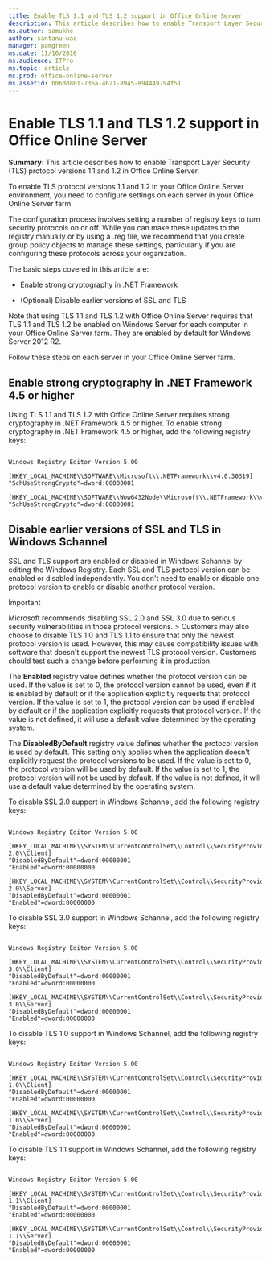 ```yaml
---
title: Enable TLS 1.1 and TLS 1.2 support in Office Online Server
description: This article describes how to enable Transport Layer Security (TLS) protocol versions 1.1 and 1.2 in Office Online Server.
ms.author: samukhe
author: santanu-wac
manager: pamgreen
ms.date: 11/16/2016
ms.audience: ITPro
ms.topic: article
ms.prod: office-online-server
ms.assetid: b06dd801-736a-4621-8945-894449794f51
---
```



# Enable TLS 1.1 and TLS 1.2 support in Office Online Server

 **Summary:** This article describes how to enable Transport Layer Security (TLS) protocol versions 1.1 and 1.2 in Office Online Server.
  
    
    


To enable TLS protocol versions 1.1 and 1.2 in your Office Online Server environment, you need to configure settings on each server in your Office Online Server farm.
  
    
    


The configuration process involves setting a number of registry keys to turn security protocols on or off. While you can make these updates to the registry manually or by using a .reg file, we recommend that you create group policy objects to manage these settings, particularly if you are configuring these protocols across your organization.
  
    
    


The basic steps covered in this article are:
  
    
    


- Enable strong cryptography in .NET Framework
    
  
- (Optional) Disable earlier versions of SSL and TLS
    
  

Note that using TLS 1.1 and TLS 1.2 with Office Online Server requires that TLS 1.1 and TLS 1.2 be enabled on Windows Server for each computer in your Office Online Server farm. They are enabled by default for Windows Server 2012 R2.
  
    
    


Follow these steps on each server in your Office Online Server farm.
  
    
    


## Enable strong cryptography in .NET Framework 4.5 or higher

Using TLS 1.1 and TLS 1.2 with Office Online Server requires strong cryptography in .NET Framework 4.5 or higher. To enable strong cryptography in .NET Framework 4.5 or higher, add the following registry keys:
  
    
    

```

Windows Registry Editor Version 5.00

[HKEY_LOCAL_MACHINE\\SOFTWARE\\Microsoft\\.NETFramework\\v4.0.30319]
"SchUseStrongCrypto"=dword:00000001

[HKEY_LOCAL_MACHINE\\SOFTWARE\\Wow6432Node\\Microsoft\\.NETFramework\\v4.0.30319]
"SchUseStrongCrypto"=dword:00000001

```


## Disable earlier versions of SSL and TLS in Windows Schannel

SSL and TLS support are enabled or disabled in Windows Schannel by editing the Windows Registry. Each SSL and TLS protocol version can be enabled or disabled independently. You don't need to enable or disable one protocol version to enable or disable another protocol version.
  
    
    

> [!IMPORTANT]
> Microsoft recommends disabling SSL 2.0 and SSL 3.0 due to serious security vulnerabilities in those protocol versions. >  Customers may also choose to disable TLS 1.0 and TLS 1.1 to ensure that only the newest protocol version is used. However, this may cause compatibility issues with software that doesn't support the newest TLS protocol version. Customers should test such a change before performing it in production.
  
    
    

The **Enabled** registry value defines whether the protocol version can be used. If the value is set to 0, the protocol version cannot be used, even if it is enabled by default or if the application explicitly requests that protocol version. If the value is set to 1, the protocol version can be used if enabled by default or if the application explicitly requests that protocol version. If the value is not defined, it will use a default value determined by the operating system.
  
    
    
The **DisabledByDefault** registry value defines whether the protocol version is used by default. This setting only applies when the application doesn't explicitly request the protocol versions to be used. If the value is set to 0, the protocol version will be used by default. If the value is set to 1, the protocol version will not be used by default. If the value is not defined, it will use a default value determined by the operating system.
  
    
    
To disable SSL 2.0 support in Windows Schannel, add the following registry keys:
  
    
    



```

Windows Registry Editor Version 5.00

[HKEY_LOCAL_MACHINE\\SYSTEM\\CurrentControlSet\\Control\\SecurityProviders\\SCHANNEL\\Protocols\\SSL 2.0\\Client]
"DisabledByDefault"=dword:00000001
"Enabled"=dword:00000000

[HKEY_LOCAL_MACHINE\\SYSTEM\\CurrentControlSet\\Control\\SecurityProviders\\SCHANNEL\\Protocols\\SSL 2.0\\Server]
"DisabledByDefault"=dword:00000001
"Enabled"=dword:00000000
```

To disable SSL 3.0 support in Windows Schannel, add the following registry keys:
  
    
    



```

Windows Registry Editor Version 5.00

[HKEY_LOCAL_MACHINE\\SYSTEM\\CurrentControlSet\\Control\\SecurityProviders\\SCHANNEL\\Protocols\\SSL 3.0\\Client]
"DisabledByDefault"=dword:00000001
"Enabled"=dword:00000000

[HKEY_LOCAL_MACHINE\\SYSTEM\\CurrentControlSet\\Control\\SecurityProviders\\SCHANNEL\\Protocols\\SSL 3.0\\Server]
"DisabledByDefault"=dword:00000001
"Enabled"=dword:00000000
```

To disable TLS 1.0 support in Windows Schannel, add the following registry keys:
  
    
    



```

Windows Registry Editor Version 5.00

[HKEY_LOCAL_MACHINE\\SYSTEM\\CurrentControlSet\\Control\\SecurityProviders\\SCHANNEL\\Protocols\\TLS 1.0\\Client]
"DisabledByDefault"=dword:00000001
"Enabled"=dword:00000000

[HKEY_LOCAL_MACHINE\\SYSTEM\\CurrentControlSet\\Control\\SecurityProviders\\SCHANNEL\\Protocols\\TLS 1.0\\Server]
"DisabledByDefault"=dword:00000001
"Enabled"=dword:00000000
```

To disable TLS 1.1 support in Windows Schannel, add the following registry keys:
  
    
    



```

Windows Registry Editor Version 5.00

[HKEY_LOCAL_MACHINE\\SYSTEM\\CurrentControlSet\\Control\\SecurityProviders\\SCHANNEL\\Protocols\\TLS 1.1\\Client]
"DisabledByDefault"=dword:00000001
"Enabled"=dword:00000000

[HKEY_LOCAL_MACHINE\\SYSTEM\\CurrentControlSet\\Control\\SecurityProviders\\SCHANNEL\\Protocols\\TLS 1.1\\Server]
"DisabledByDefault"=dword:00000001
"Enabled"=dword:00000000
```



